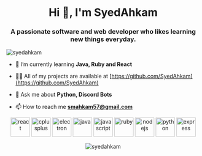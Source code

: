 <h1 align="center">Hi 👋, I'm SyedAhkam</h1>
<h3 align="center">A passionate software and web developer who likes learning new things everyday.</h3>

<p align="left"> <img src="https://komarev.com/ghpvc/?username=syedahkam" alt="syedahkam" /> </p>

- 🌱 I’m currently learning **Java, Ruby and React**

- 👨‍💻 All of my projects are available at [https://github.com/SyedAhkam](https://github.com/SyedAhkam)

- 💬 Ask me about **Python, Discord Bots**

- 📫 How to reach me **smahkam57@gmail.com**

<p align="center"><img src="https://devicons.github.io/devicon/devicon.git/icons/react/react-original-wordmark.svg" alt="react" width="50" height="50"/> <img src="https://devicons.github.io/devicon/devicon.git/icons/cplusplus/cplusplus-original.svg" alt="cplusplus" width="50" height="50"/> <img src="https://devicons.github.io/devicon/devicon.git/icons/electron/electron-original.svg" alt="electron" width="50" height="50"/> <img src="https://devicons.github.io/devicon/devicon.git/icons/java/java-original-wordmark.svg" alt="java" width="50" height="50"/> <img src="https://devicons.github.io/devicon/devicon.git/icons/javascript/javascript-original.svg" alt="javascript" width="50" height="50"/> <img src="https://devicons.github.io/devicon/devicon.git/icons/ruby/ruby-original-wordmark.svg" alt="ruby" width="50" height="50"/> <img src="https://devicons.github.io/devicon/devicon.git/icons/nodejs/nodejs-original-wordmark.svg" alt="nodejs" width="50" height="50"/> <img src="https://devicons.github.io/devicon/devicon.git/icons/python/python-original-wordmark.svg" alt="python" width="50" height="50"/> <img src="https://devicons.github.io/devicon/devicon.git/icons/express/express-original-wordmark.svg" alt="express" width="50" height="50"/></p><p align="center"> <img src="https://github-readme-stats.vercel.app/api?username=syedahkam&show_icons=true" alt="syedahkam" /> </p>


